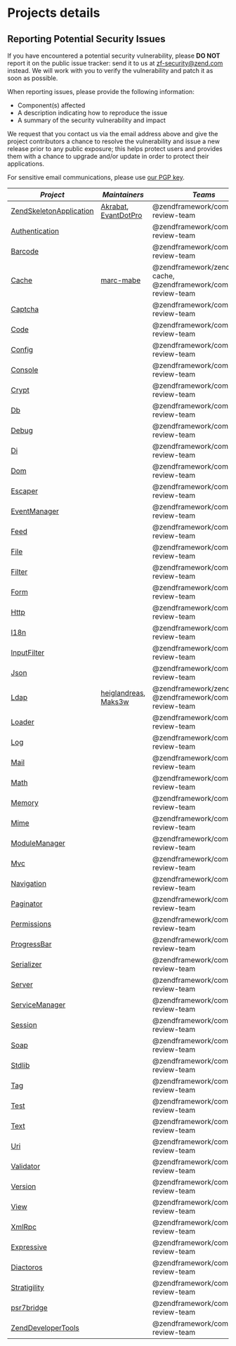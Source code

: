 # Projects details

## Reporting Potential Security Issues

If you have encountered a potential security vulnerability, please **DO NOT** report it on the public
issue tracker: send it to us at [zf-security@zend.com](mailto:zf-security@zend.com) instead.
We will work with you to verify the vulnerability and patch it as soon as possible.

When reporting issues, please provide the following information:

- Component(s) affected
- A description indicating how to reproduce the issue
- A summary of the security vulnerability and impact

We request that you contact us via the email address above and give the project
contributors a chance to resolve the vulnerability and issue a new release prior
to any public exposure; this helps protect users and provides them with a chance
to upgrade and/or update in order to protect their applications.

For sensitive email communications, please use [our PGP key](http://framework.zend.com/zf-security-pgp-key.asc).

| *Project*       | *Maintainers*  | *Teams* |
| --------------- | -------------- | ------- |
[ZendSkeletonApplication](https://github.com/zendframework/ZendSkeletonApplication) | [Akrabat](https://github.com/akrabat), [EvantDotPro](https://github.com/EvanDotPro) | @zendframework/community-review-team |
[Authentication](https://github.com/zendframework/zend-authentication) | | @zendframework/community-review-team |
[Barcode](https://github.com/zendframework/zend-barcode) | | @zendframework/community-review-team |
[Cache](https://github.com/zendframework/zend-cache) | [marc-mabe](https://github.com/marc-mabe) | @zendframework/zend-cache, @zendframework/community-review-team |
[Captcha](https://github.com/zendframework/zend-captcha) | | @zendframework/community-review-team |
[Code](https://github.com/zendframework/zend-code) | | @zendframework/community-review-team |
[Config](https://github.com/zendframework/zend-config) | | @zendframework/community-review-team |
[Console](https://github.com/zendframework/zend-console) | | @zendframework/community-review-team |
[Crypt](https://github.com/zendframework/zend-crypt) | | @zendframework/community-review-team |
[Db](https://github.com/zendframework/zend-db) | | @zendframework/community-review-team |
[Debug](https://github.com/zendframework/zend-debug) | | @zendframework/community-review-team |
[Di](https://github.com/zendframework/zend-di) | | @zendframework/community-review-team |
[Dom](https://github.com/zendframework/zend-dom) | | @zendframework/community-review-team |
[Escaper](https://github.com/zendframework/zend-escaper) | | @zendframework/community-review-team |
[EventManager](https://github.com/zendframework/zend-eventmanager) | | @zendframework/community-review-team |
[Feed](https://github.com/zendframework/zend-feed) | | @zendframework/community-review-team |
[File](https://github.com/zendframework/zend-file) | | @zendframework/community-review-team |
[Filter](https://github.com/zendframework/zend-filter) | | @zendframework/community-review-team |
[Form](https://github.com/zendframework/zend-form) | | @zendframework/community-review-team |
[Http](https://github.com/zendframework/zend-http) | | @zendframework/community-review-team |
[I18n](https://github.com/zendframework/zend-I18n) | | @zendframework/community-review-team |
[InputFilter](https://github.com/zendframework/zend-inputfilter) | | @zendframework/community-review-team |
[Json](https://github.com/zendframework/zend-json) | | @zendframework/community-review-team |
[Ldap](https://github.com/zendframework/zend-ldap) | [heiglandreas](https://github.com/heiglandreas), [Maks3w](https://github.com/Maks3w) | @zendframework/zend-ldap, @zendframework/community-review-team |
[Loader](https://github.com/zendframework/zend-loader) | | @zendframework/community-review-team |
[Log](https://github.com/zendframework/zend-log) | | @zendframework/community-review-team |
[Mail](https://github.com/zendframework/zend-mail) | | @zendframework/community-review-team |
[Math](https://github.com/zendframework/zend-match) | | @zendframework/community-review-team |
[Memory](https://github.com/zendframework/zend-memory) | | @zendframework/community-review-team |
[Mime](https://github.com/zendframework/zend-mime) | | @zendframework/community-review-team |
[ModuleManager](https://github.com/zendframework/zend-modulemanager) | | @zendframework/community-review-team |
[Mvc](https://github.com/zendframework/zend-mvc) | | @zendframework/community-review-team |
[Navigation](https://github.com/zendframework/zend-navigator) | | @zendframework/community-review-team |
[Paginator](https://github.com/zendframework/zend-paginator) | | @zendframework/community-review-team |
[Permissions](https://github.com/zendframework/zend-permissions) | | @zendframework/community-review-team |
[ProgressBar](https://github.com/zendframework/zend-progressbar) | | @zendframework/community-review-team |
[Serializer](https://github.com/zendframework/zend-serializer) | | @zendframework/community-review-team |
[Server](https://github.com/zendframework/zend-server) | | @zendframework/community-review-team |
[ServiceManager](https://github.com/zendframework/zend-servicemanager) | | @zendframework/community-review-team |
[Session](https://github.com/zendframework/zend-session) | | @zendframework/community-review-team |
[Soap](https://github.com/zendframework/zend-soap) | | @zendframework/community-review-team |
[Stdlib](https://github.com/zendframework/zend-stdlib) | | @zendframework/community-review-team |
[Tag](https://github.com/zendframework/zend-tag) | | @zendframework/community-review-team |
[Test](https://github.com/zendframework/zend-test) | | @zendframework/community-review-team |
[Text](https://github.com/zendframework/zend-text) | | @zendframework/community-review-team |
[Uri](https://github.com/zendframework/zend-uri) | | @zendframework/community-review-team |
[Validator](https://github.com/zendframework/zend-validator) | | @zendframework/community-review-team |
[Version](https://github.com/zendframework/zend-version) | | @zendframework/community-review-team |
[View](https://github.com/zendframework/zend-view) | | @zendframework/community-review-team |
[XmlRpc](https://github.com/zendframework/zend-xmlrpc) | | @zendframework/community-review-team |
[Expressive](https://github.com/zendframework/zend-expressive) | | @zendframework/community-review-team |
[Diactoros](https://github.com/zendframework/zend-diactoros) | | @zendframework/community-review-team |
[Stratigility](https://github.com/zendframework/zend-stratigility) | | @zendframework/community-review-team |
[psr7bridge](https://github.com/zendframework/zend-psr7bridge) | | @zendframework/community-review-team |
[ZendDeveloperTools](https://github.com/zendframework/ZendDeveloperTools) | | @zendframework/community-review-team |
